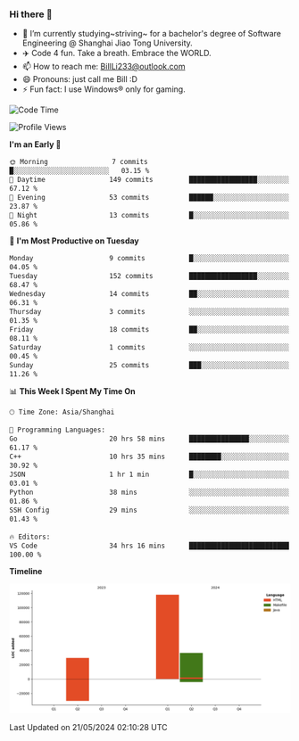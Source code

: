 ### Hi there 👋
- 🌱 I’m currently studying~striving~ for a bachelor's degree of Software Engineering @ Shanghai Jiao Tong University.
- ✈️ Code 4 fun. Take a breath. Embrace the WORLD.
- 📫 How to reach me: BillLi233@outlook.com
- 😄 Pronouns: just call me Bill :D
- ⚡ Fun fact: I use Windows® only for gaming.

<!--START_SECTION:waka-->
![Code Time](http://img.shields.io/badge/Code%20Time-161%20hrs%2034%20mins-blue)

![Profile Views](http://img.shields.io/badge/Profile%20Views-35-blue)

**I'm an Early 🐤** 

```text
🌞 Morning                7 commits           █░░░░░░░░░░░░░░░░░░░░░░░░   03.15 % 
🌆 Daytime                149 commits         █████████████████░░░░░░░░   67.12 % 
🌃 Evening                53 commits          ██████░░░░░░░░░░░░░░░░░░░   23.87 % 
🌙 Night                  13 commits          █░░░░░░░░░░░░░░░░░░░░░░░░   05.86 % 
```
📅 **I'm Most Productive on Tuesday** 

```text
Monday                   9 commits           █░░░░░░░░░░░░░░░░░░░░░░░░   04.05 % 
Tuesday                  152 commits         █████████████████░░░░░░░░   68.47 % 
Wednesday                14 commits          ██░░░░░░░░░░░░░░░░░░░░░░░   06.31 % 
Thursday                 3 commits           ░░░░░░░░░░░░░░░░░░░░░░░░░   01.35 % 
Friday                   18 commits          ██░░░░░░░░░░░░░░░░░░░░░░░   08.11 % 
Saturday                 1 commits           ░░░░░░░░░░░░░░░░░░░░░░░░░   00.45 % 
Sunday                   25 commits          ███░░░░░░░░░░░░░░░░░░░░░░   11.26 % 
```


📊 **This Week I Spent My Time On** 

```text
🕑︎ Time Zone: Asia/Shanghai

💬 Programming Languages: 
Go                       20 hrs 58 mins      ███████████████░░░░░░░░░░   61.17 % 
C++                      10 hrs 35 mins      ████████░░░░░░░░░░░░░░░░░   30.92 % 
JSON                     1 hr 1 min          █░░░░░░░░░░░░░░░░░░░░░░░░   03.01 % 
Python                   38 mins             ░░░░░░░░░░░░░░░░░░░░░░░░░   01.86 % 
SSH Config               29 mins             ░░░░░░░░░░░░░░░░░░░░░░░░░   01.43 % 

🔥 Editors: 
VS Code                  34 hrs 16 mins      █████████████████████████   100.00 % 
```

**Timeline**

![Lines of Code chart](https://raw.githubusercontent.com/GMH233/GMH233/main/assets/bar_graph.png)


 Last Updated on 21/05/2024 02:10:28 UTC
<!--END_SECTION:waka-->

<!--
**GMH233/GMH233** is a ✨ _special_ ✨ repository because its `README.md` (this file) appears on your GitHub profile.

Here are some ideas to get you started:

- 🔭 I’m currently working on ...
- 🌱 I’m currently learning ...
- 👯 I’m looking to collaborate on ...
- 🤔 I’m looking for help with ...
- 💬 Ask me about ...
- 📫 How to reach me: ...
- 😄 Pronouns: ...
- ⚡ Fun fact: ...
-->
